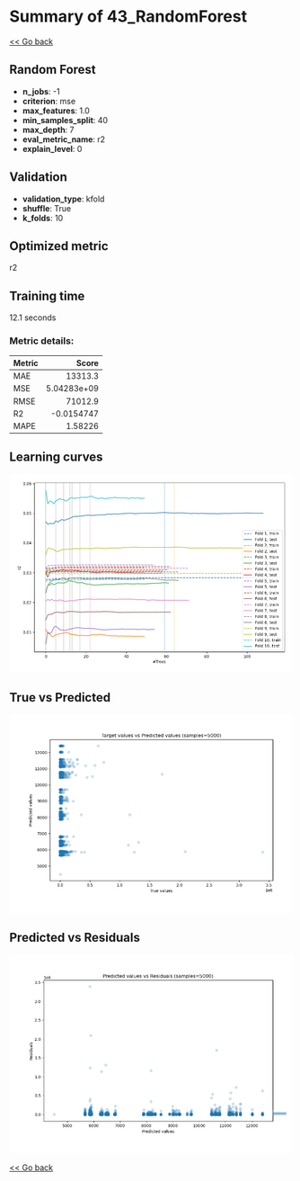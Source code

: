 # Summary of 43_RandomForest

[<< Go back](../README.md)


## Random Forest
- **n_jobs**: -1
- **criterion**: mse
- **max_features**: 1.0
- **min_samples_split**: 40
- **max_depth**: 7
- **eval_metric_name**: r2
- **explain_level**: 0

## Validation
 - **validation_type**: kfold
 - **shuffle**: True
 - **k_folds**: 10

## Optimized metric
r2

## Training time

12.1 seconds

### Metric details:
| Metric   |           Score |
|:---------|----------------:|
| MAE      | 13313.3         |
| MSE      |     5.04283e+09 |
| RMSE     | 71012.9         |
| R2       |    -0.0154747   |
| MAPE     |     1.58226     |



## Learning curves
![Learning curves](learning_curves.png)
## True vs Predicted

![True vs Predicted](true_vs_predicted.png)


## Predicted vs Residuals

![Predicted vs Residuals](predicted_vs_residuals.png)



[<< Go back](../README.md)
